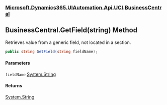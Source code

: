 ### [Microsoft.Dynamics365.UIAutomation.Api.UCI](Microsoft.Dynamics365.UIAutomation.Api.UCI.md 'Microsoft.Dynamics365.UIAutomation.Api.UCI').[BusinessCentral](BusinessCentral.md 'Microsoft.Dynamics365.UIAutomation.Api.UCI.BusinessCentral')

## BusinessCentral.GetField(string) Method

Retrieves value from a generic field, not located in a section.

```csharp
public string GetField(string fieldName);
```
#### Parameters

<a name='Microsoft.Dynamics365.UIAutomation.Api.UCI.BusinessCentral.GetField(string).fieldName'></a>

`fieldName` [System.String](https://docs.microsoft.com/en-us/dotnet/api/System.String 'System.String')

#### Returns
[System.String](https://docs.microsoft.com/en-us/dotnet/api/System.String 'System.String')